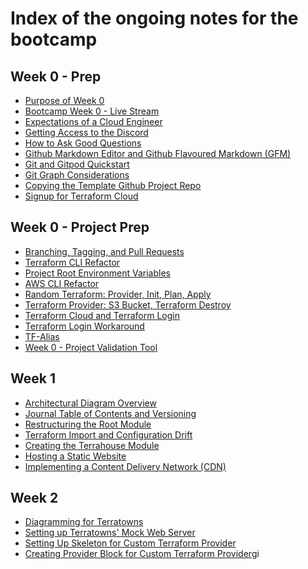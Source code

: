 # Index of the ongoing notes for the bootcamp

## Week 0 - Prep

- [Purpose of Week 0](Week_0_(Prep)/01_Purpose_of_week_0.md)
- [Bootcamp Week 0 - Live Stream](Week_0_(Prep)/02_Bootcamp_Week_0_-_Live_Stream.md)
- [Expectations of a Cloud Engineer](Week_0_(Prep)/03_Expectations_of_a_Cloud_Engineer.md)
- [Getting Access to the Discord](Week_0_(Prep)/04_Getting_access_to_the_Discord.md)
- [How to Ask Good Questions](Week_0_(Prep)/05_How_to_ask_good_questions.md)
- [Github Markdown Editor and Github Flavoured Markdown (GFM)](Week_0_(Prep)/06_Github_Markdown_editor_and_Github_Flavoured_Markdown_(GFM).md)
- [Git and Gitpod Quickstart](Week_0_(Prep)/07_Git_and_Gitpod_Quickstart.md)
- [Git Graph Considerations](Week_0_(Prep)/07.5_Git_Graph_Considerations.md)
- [Copying the Template Github Project Repo](Week_0_(Prep)/08_Copying_the_Template_Github_Project_Repo.md)
- [Signup for Terraform Cloud](Week_0_(Prep)/12_Signup_for_Terraform_cloud.md)

## Week 0 - Project Prep

- [Branching, Tagging, and Pull Requests](Week_0_(Project_Prep)/01_Branching_Tagging_PR.md)
- [Terraform CLI Refactor](Week_0_(Project_Prep)/02_Terraform_CLI_Refactor.md)
- [Project Root Environment Variables](Week_0_(Project_Prep)/03_Project_Root_Env_Var.md)
- [AWS CLI Refactor](Week_0_(Project_Prep)/04_AWS_CLI_Refactor.md)
- [Random Terraform: Provider, Init, Plan, Apply](Week_0_(Project_Prep)/05_Random_Terraform_Provider_Init_Plan_Apply.md)
- [Terraform Provider: S3 Bucket, Terraform Destroy](Week_0_(Project_Prep)/06_Terraform_Provider_S3_Bucket,_Terraform_Destroy.md)
- [Terraform Cloud and Terraform Login](Week_0_(Project_Prep)/07_Terraform_Cloud_and_Terraform_Login.md)
- [Terraform Login Workaround](Week_0_(Project_Prep)/08_Terraform_Login_Workaround.md)
- [TF-Alias](Week_0_(Project_Prep)/09_TF-Alias.md)
- [Week 0 - Project Validation Tool](Week_0_(Project_Prep)/10_Week_0_-_Project_Validation_Tool.md)

## Week 1
- [Architectural Diagram Overview](Week_1/00_Architectural_Diagram.md)
- [Journal Table of Contents and Versioning](Week_1/01_Journal_TOC_and_Major_Version.md)
- [Restructuring the Root Module](Week_1/02_Restructure_Root_Module.md)
- [Terraform Import and Configuration Drift](Week_1/03_Terraform_Import_and_Configuration_Drift.md)
- [Creating the Terrahouse Module](Week_1/04_Create_Terrahouse_Module.md)
- [Hosting a Static Website](Week_1/05_Static_Website_Hosting.md)
- [Implementing a Content Delivery Network (CDN)](Week_1/06_Content_Delivery_Network.md)

## Week 2
- [Diagramming for Terratowns](Week_2/01_Diagramming.md)
- [Setting up Terratowns' Mock Web Server](Week_2/02_Setting_up_Terratowns_Mock_web_server.md)
- [Setting Up Skeleton for Custom Terraform Provider](Week_2/03_Setup_skeleton_for_custom_Terraform_provider.md)
- [Creating Provider Block for Custom Terraform Provider](Week_2/04_Provider_block_for_custom_Terraform_provider.md)gi